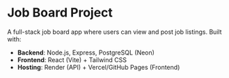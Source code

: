 # Job Board Project

A full-stack job board app where users can view and post job listings. Built with:

- **Backend**: Node.js, Express, PostgreSQL (Neon)
- **Frontend**: React (Vite) + Tailwind CSS
- **Hosting**: Render (API) + Vercel/GitHub Pages (Frontend)


